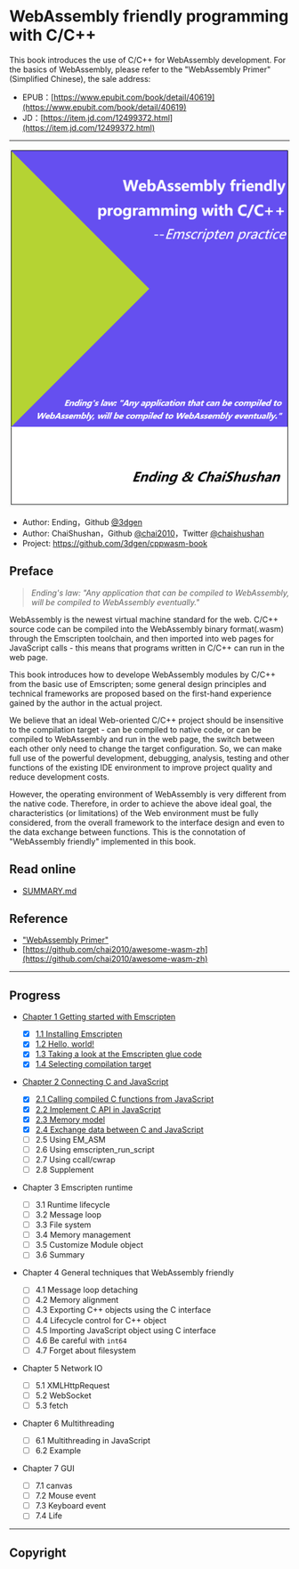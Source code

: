 #  WebAssembly friendly programming with C/C++

This book introduces the use of C/C++ for WebAssembly development. For the basics of WebAssembly, please refer to the "WebAssembly Primer"(Simplified Chinese), the sale address:

- EPUB：[https://www.epubit.com/book/detail/40619](https://www.epubit.com/book/detail/40619)
- JD：[https://item.jd.com/12499372.html](https://item.jd.com/12499372.html)

----

![](cover.png)

- Author: Ending，Github [@3dgen](https://github.com/3dgen)
- Author: ChaiShushan，Github [@chai2010](https://github.com/chai2010)，Twitter [@chaishushan](https://twitter.com/chaishushan)
- Project: https://github.com/3dgen/cppwasm-book

## Preface

> *Ending's law: "Any application that can be compiled to WebAssembly, will be compiled to WebAssembly eventually."*

WebAssembly is the newest virtual machine standard for the web. C/C++ source code can be compiled into the WebAssembly binary format(.wasm) through the Emscripten toolchain, and then imported into web pages for JavaScript calls - this means that programs written in C/C++ can run in the web page.

This book introduces how to develope WebAssembly modules by C/C++ from the basic use of Emscripten; some general design principles and technical frameworks are proposed based on the first-hand experience gained by the author in the actual project.

We believe that an ideal Web-oriented C/C++ project should be insensitive to the compilation target - can be compiled to native code, or can be compiled to WebAssembly and run in the web page, the switch between each other only need to change the target configuration. So, we can make full use of the powerful development, debugging, analysis, testing and other functions of the existing IDE environment to improve project quality and reduce development costs.

However, the operating environment of WebAssembly is very different from the native code. Therefore, in order to achieve the above ideal goal, the characteristics (or limitations) of the Web environment must be fully considered, from the overall framework to the interface design and even to the data exchange between functions. This is the connotation of "WebAssembly friendly" implemented in this book.

## Read online

- [SUMMARY.md](SUMMARY.md)

## Reference

- ["WebAssembly Primer"](https://www.epubit.com/book/detail/40619)
- [https://github.com/chai2010/awesome-wasm-zh](https://github.com/chai2010/awesome-wasm-zh)

----

## Progress

* [Chapter 1 Getting started with Emscripten](ch1-quick-guide/readme.md)
  * [x] [1.1 Installing Emscripten](ch1-quick-guide/ch1-01-install.md)
  * [x] [1.2 Hello, world!](ch1-quick-guide/ch1-02-helloworld.md)
  * [x] [1.3 Taking a look at the Emscripten glue code](ch1-quick-guide/ch1-03-glue-code.md)
  * [x] [1.4 Selecting compilation target](ch1-quick-guide/ch1-04-compile.md)

* [Chapter 2 Connecting C and JavaScript](ch2-c-js/readme.md)
  * [x] [2.1 Calling compiled C functions from JavaScript](ch2-c-js/ch2-01-js-call-c.md)
  * [x] [2.2 Implement C API in JavaScript](ch2-c-js/ch2-02-implement-c-api-in-js.md)
  * [x] [2.3 Memory model](ch2-c-js/ch2-03-mem-model.md)
  * [x] [2.4 Exchange data between C and JavaScript](ch2-c-js/ch2-04-data-exchange.md)
  * [ ] 2.5 Using EM_ASM
  * [ ] 2.6 Using emscripten_run_script
  * [ ] 2.7 Using ccall/cwrap
  * [ ] 2.8 Supplement

* Chapter 3 Emscripten runtime
  * [ ] 3.1 Runtime lifecycle
  * [ ] 3.2 Message loop
  * [ ] 3.3 File system
  * [ ] 3.4 Memory management
  * [ ] 3.5 Customize Module object
  * [ ] 3.6 Summary

* Chapter 4 General techniques that WebAssembly friendly
  * [ ] 4.1 Message loop detaching
  * [ ] 4.2 Memory alignment
  * [ ] 4.3 Exporting C++ objects using the C interface
  * [ ] 4.4 Lifecycle control for C++ object
  * [ ] 4.5 Importing JavaScript object using C interface
  * [ ] 4.6 Be careful with `int64`
  * [ ] 4.7 Forget about filesystem

* Chapter 5 Network IO
  * [ ] 5.1 XMLHttpRequest
  * [ ] 5.2 WebSocket
  * [ ] 5.3 fetch

* Chapter 6 Multithreading
  * [ ] 6.1 Multithreading in JavaScript
  * [ ] 6.2 Example
  <!--* [ ] 6.3 A simple framework for multithreading-->

* Chapter 7 GUI
  * [ ] 7.1 canvas
  * [ ] 7.2 Mouse event
  * [ ] 7.3 Keyboard event
  * [ ] 7.4 Life

<!--* Chapter 8 Project management
  * [ ] 8.1 Using Makefile
  * [ ] 8.2 Using static library-->

----

## Copyright


